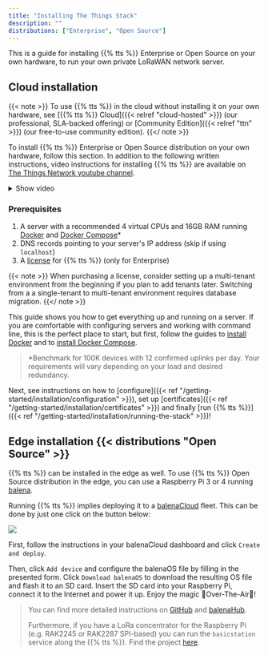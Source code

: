 ```yaml
---
title: "Installing The Things Stack"
description: ""
distributions: ["Enterprise", "Open Source"]
---
```


This is a guide for installing {{% tts %}} Enterprise or Open Source on your own hardware, to run your own private LoRaWAN network server.

## Cloud installation

{{< note >}} To use {{% tts %}} in the cloud without installing it on your own hardware, see [{{% tts %}} Cloud]({{< relref "cloud-hosted" >}}) (our professional, SLA-backed offering) or [Community Edition]({{< relref "ttn" >}}) (our free-to-use community edition). {{</ note >}}

<!--more-->

To install {{% tts %}} Enterprise or Open Source distribution on your own hardware, follow this section. In addition to the following written instructions, video instructions for installing {{% tts %}} are available on [The Things Network youtube channel](https://youtu.be/bMT9n1-6dCc).

<details><summary>Show video</summary>
{{< youtube "XgPSU4UkDuE" >}}
</details>

### Prerequisites

1. A server with a recommended 4 virtual CPUs and 16GB RAM running [Docker](https://docs.docker.com/engine/) and [Docker Compose](https://docs.docker.com/compose/)*
2. DNS records pointing to your server's IP address (skip if using `localhost`)
3. A [license](https://thethingsindustries.com/technology/pricing) for {{% tts %}} (only for Enterprise)

<!--more-->

{{< note >}}
When purchasing a license, consider setting up a multi-tenant environment from the beginning if you plan to add tenants later. Switching from a a single-tenant to multi-tenant environment requires database migration.
{{</ note >}}

This guide shows you how to get everything up and running on a server. If you are comfortable with configuring servers and working with command line, this is the perfect place to start, but first, follow the guides to [install Docker](https://docs.docker.com/install/#supported-platforms) and to [install Docker Compose](https://docs.docker.com/compose/install/#install-compose).

> *Benchmark for 100K devices with 12 confirmed uplinks per day. Your requirements will vary depending on your load and desired redundancy.

Next, see instructions on how to [configure]({{< ref "/getting-started/installation/configuration" >}}), set up [certificates]({{< ref "/getting-started/installation/certificates" >}}) and finally [run {{% tts %}}]({{< ref "/getting-started/installation/running-the-stack" >}})!

## Edge installation {{< distributions "Open Source" >}}

{{% tts %}} can be installed in the edge as well. To use {{% tts %}} Open Source distribution in the edge, you can use a Raspberry Pi 3 or 4 running [balena](https://www.balena.io/). 

Running {{% tts %}} implies deploying it to a [balenaCloud](https://www.balena.io/cloud/) fleet. This can be done by just one click on the button below:

[![](https://www.balena.io/deploy.png)](https://dashboard.balena-cloud.com/deploy?repoUrl=https://github.com/xoseperez/balena-tts-lns)

First, follow the instructions in your balenaCloud dashboard and click `Create and deploy`.

Then, click `Add device` and configure the balenaOS file by filling in the presented form. Click `Download balenaOS` to download the resulting OS file and flash it to an SD card. Insert the SD card into your Raspberry Pi, connect it to the Internet and power it up. Enjoy the magic 🌟Over-The-Air🌟!

> You can find more detailed instructions on [GitHub](https://github.com/xoseperez/the-things-stack-balena) and [balenaHub](https://hub.balena.io/g_xose_p_rez/tts-network-server). 
>
> Furthermore, if you have a LoRa concentrator for the Raspberry Pi (e.g. RAK2245 or RAK2287 SPI-based) you can run the `basicstation` service along the {{% tts %}}. Find the project [here](https://hub.balena.io/g_xose_p_rez/tts-network-server-basicstation).